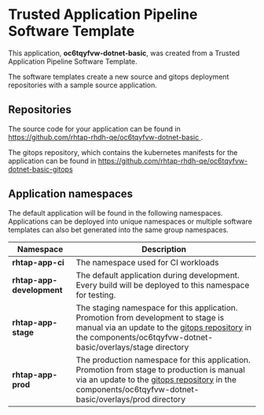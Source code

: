 # Trusted Application Pipeline Software Template

This application, **oc6tqyfvw-dotnet-basic**, was created from a Trusted Application Pipeline Software Template.

The software templates create a new source and gitops deployment repositories with a sample source application. 

## Repositories

The source code for your application can be found in [https://github.com/rhtap-rhdh-qe/oc6tqyfvw-dotnet-basic ](https://github.com/rhtap-rhdh-qe/oc6tqyfvw-dotnet-basic ).
 
The gitops repository, which contains the kubernetes manifests for the application can be found in 
[https://github.com/rhtap-rhdh-qe/oc6tqyfvw-dotnet-basic-gitops ](https://github.com/rhtap-rhdh-qe/oc6tqyfvw-dotnet-basic-gitops ) 

## Application namespaces 

The default application will be found in the following namespaces. Applications can be deployed into unique namespaces or multiple software templates can also bet generated into the same group namespaces.  

|  Namespace   |  Description   |  
| -------- | -------- |
| **rhtap-app-ci** | The namespace used for CI workloads |
| **rhtap-app-development** | The default application during development. Every build will be deployed to this namespace for testing. |
| **rhtap-app-stage** | The staging namespace for this application. Promotion from development to stage is manual via an update to the [gitops repository](https://github.com/rhtap-rhdh-qe/oc6tqyfvw-dotnet-basic-gitops ) in the components/oc6tqyfvw-dotnet-basic/overlays/stage directory |
| **rhtap-app-prod** | The production namespace for this application. Promotion from stage to production is manual via an update to the [gitops repository](https://github.com/rhtap-rhdh-qe/oc6tqyfvw-dotnet-basic-gitops ) in the components/oc6tqyfvw-dotnet-basic/overlays/prod directory |